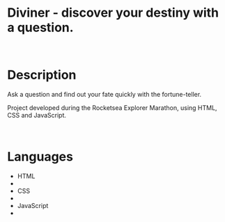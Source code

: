 <h1>Diviner - discover your destiny with a question.</h1>

<div align="center">
<img src="">
</div>

<br>
<h1>Description</h1> 
<p>Ask a question and find out your fate quickly with the fortune-teller.</p> 
<p>Project developed during the Rocketsea Explorer Marathon, using HTML, CSS and JavaScript.</p>

<br>
<h1>Languages</h1> 
<ul>
  <li>HTML<li>
  <li>CSS<li>
<li>JavaScript<li>
</ul>

<br>
